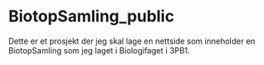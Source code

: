 # BiotopSamling_public
Dette er et prosjekt der jeg skal lage en nettside som inneholder en BiotopSamling som jeg laget i Biologifaget i 3PB1.
